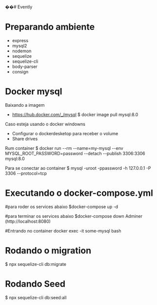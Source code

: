 ��# Evently

# Preparando ambiente
  * express
  * mysql2
  * nodemon
  * sequelize
  * sequelize-cli
  * body-parser
  * consign

# Docker mysql
 Baixando a imagem
 * https://hub.docker.com/_/mysql
  $ docker image pull mysql:8.0
 
 Caso esteja usando o docker windowns 
 * Configurar o dockerdesketop para receber o volume
 * Share drives
 
 Rum container
 $ docker run --rm --name=my-mysql --env MYSQL_ROOT_PASSWORD=password --detach --publish 3306:3306 mysql:8.0
 
 Para se conectar ao container
 $ mysql -uroot -ppassword -h 127.0.0.1 -P 3306 --protocol=tcp

# Executando o docker-compose.yml
 #para roder os services abaixo
  $docker-compose up -d

 #para terminar os services abaixo
  $docker-compose down 
  Adminer (http://localhost:8080)
  
 #Entrando no container
  docker exec -it some-mysql bash

  # Rodando o migration
  $ npx sequelize-cli db:migrate
  # Rodando Seed 
  $ npx sequelize-cli db:seed:all
  
